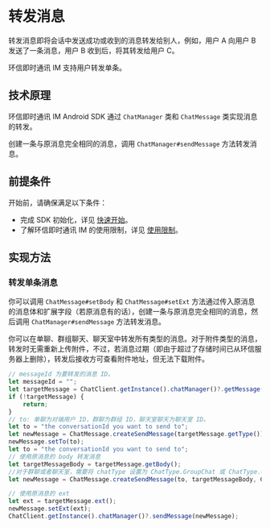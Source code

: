 # 转发消息

转发消息即将会话中发送成功或收到的消息转发给别人，例如，用户 A 向用户 B 发送了一条消息，用户 B 收到后，将其转发给用户 C。

环信即时通讯 IM 支持用户转发单条。

## 技术原理

环信即时通讯 IM Android SDK 通过 `ChatManager` 类和 `ChatMessage` 类实现消息的转发。

创建一条与原消息完全相同的消息，调用 `ChatManager#sendMessage` 方法转发消息。

## 前提条件

开始前，请确保满足以下条件：

- 完成 SDK 初始化，详见 [快速开始](quickstart.html)。
- 了解环信即时通讯 IM 的使用限制，详见 [使用限制](/product/limitation.html)。

## 实现方法

### 转发单条消息

你可以调用 `ChatMessage#setBody` 和 `ChatMessage#setExt` 方法通过传入原消息的消息体和扩展字段（若原消息有的话），创建一条与原消息完全相同的消息，然后调用 `ChatManager#sendMessage` 方法转发消息。

你可以在单聊、群组聊天、聊天室中转发所有类型的消息。对于附件类型的消息，转发时无需重新上传附件，不过，若消息过期（即由于超过了存储时间已从环信服务器上删除），转发后接收方可查看附件地址，但无法下载附件。

```TypeScript
// messageId 为要转发的消息 ID。
let messageId = "";
let targetMessage = ChatClient.getInstance().chatManager()?.getMessage(messageId);
if (!targetMessage) {
    return;
}
// to: 单聊为对端用户 ID，群聊为群组 ID，聊天室聊天为聊天室 ID。
let to = "the conversationId you want to send to";
let newMessage = ChatMessage.createSendMessage(targetMessage.getType());
newMessage.setTo(to);
let to = "the conversationId you want to send to";
// 使用原消息的 body 转发消息
let targetMessageBody = targetMessage.getBody();
//对于群聊或者聊天室，需要将 chatType 设置为 ChatType.GroupChat 或 ChatType.ChatRoom。
let newMessage = ChatMessage.createSendMessage(to, targetMessageBody, ChatType.Chat);

// 使用原消息的 ext
let ext = targetMessage.ext();
newMessage.setExt(ext);
ChatClient.getInstance().chatManager()?.sendMessage(newMessage);
```
